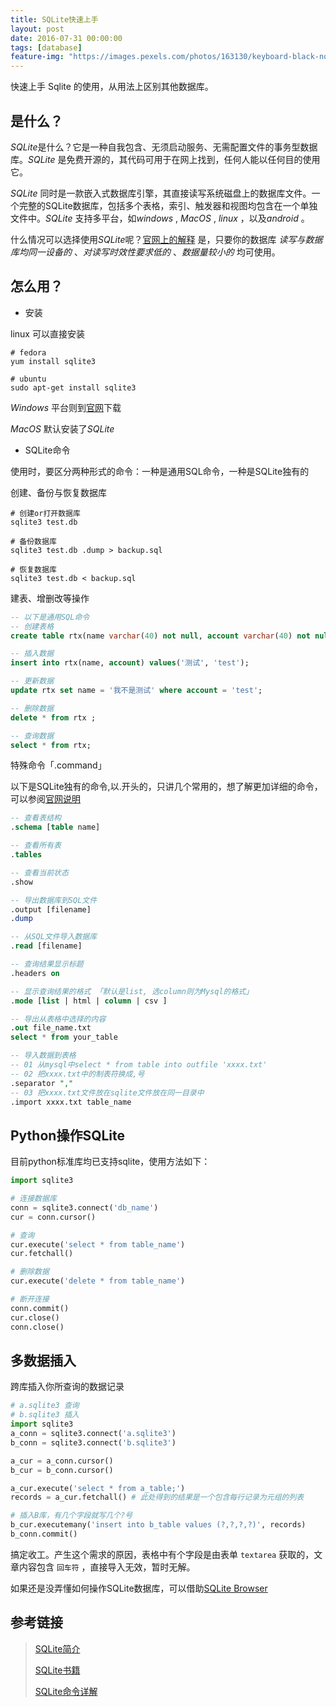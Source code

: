 ```yaml
---
title: SQLite快速上手
layout: post
date: 2016-07-31 00:00:00
tags: [database]
feature-img: "https://images.pexels.com/photos/163130/keyboard-black-notebook-input-163130.jpeg?cs=srgb&dl=arrows-blur-close-up-163130.jpg&fm=jpg"
---
```


快速上手 Sqlite 的使用，从用法上区别其他数据库。

<!--more-->

## 是什么？

*SQLite*是什么？它是一种自我包含、无须启动服务、无需配置文件的事务型数据库。*SQLite* 是免费开源的，其代码可用于在网上找到，任何人能以任何目的使用它。

*SQLite* 同时是一款嵌入式数据库引擎，其直接读写系统磁盘上的数据库文件。一个完整的SQLite数据库，包括多个表格，索引、触发器和视图均包含在一个单独文件中。*SQLite* 支持多平台，如*windows* ,  *MacOS* , *linux* ，以及*android* 。


什么情况可以选择使用*SQLite*呢？[官网上的解释](http://www.sqlite.org/whentouse.html) 是，只要你的数据库 *读写与数据库均同一设备的* 、*对读写时效性要求低的* 、*数据量较小的* 均可使用。

## 怎么用？

- 安装

linux 可以直接安装

```shell
# fedora
yum install sqlite3

# ubuntu
sudo apt-get install sqlite3
```

*Windows* 平台则到[官网](http://www.sqlite.org/download.html)下载

*MacOS* 默认安装了*SQLite*

- SQLite命令

使用时，要区分两种形式的命令：一种是通用SQL命令，一种是SQLite独有的

创建、备份与恢复数据库

```shell
# 创建or打开数据库
sqlite3 test.db

# 备份数据库
sqlite3 test.db .dump > backup.sql

# 恢复数据库
sqlite3 test.db < backup.sql
```

建表、增删改等操作

```sql
-- 以下是通用SQL命令
-- 创建表格
create table rtx(name varchar(40) not null, account varchar(40) not null);

-- 插入数据
insert into rtx(name, account) values('测试', 'test');

-- 更新数据
update rtx set name = '我不是测试' where account = 'test';

-- 删除数据
delete * from rtx ;

-- 查询数据
select * from rtx;
```

特殊命令「.command」

以下是SQLite独有的命令,以.开头的，只讲几个常用的，想了解更加详细的命令，可以参阅[官网说明](http://www.sqlite.org/cli.html)

```sql
-- 查看表结构
.schema [table name]

-- 查看所有表
.tables

-- 查看当前状态
.show

-- 导出数据库到SQL文件
.output [filename]
.dump

-- 从SQL文件导入数据库
.read [filename]

-- 查询结果显示标题
.headers on

-- 显示查询结果的格式 「默认是list, 选column则为Mysql的格式」
.mode [list | html | column | csv ]

-- 导出从表格中选择的内容
.out file_name.txt
select * from your_table

-- 导入数据到表格
-- 01 从mysql中select * from table into outfile 'xxxx.txt'
-- 02 把xxxx.txt中的制表符换成,号
.separator ","    
-- 03 把xxxx.txt文件放在sqlite文件放在同一目录中
.import xxxx.txt table_name
```

## Python操作SQLite

目前python标准库均已支持sqlite，使用方法如下：

```python
import sqlite3

# 连接数据库
conn = sqlite3.connect('db_name')
cur = conn.cursor()

# 查询
cur.execute('select * from table_name')
cur.fetchall()

# 删除数据
cur.execute('delete * from table_name')

# 断开连接
conn.commit()
cur.close()
conn.close()
```


## 多数据插入

跨库插入你所查询的数据记录

```python
# a.sqlite3 查询
# b.sqlite3 插入
import sqlite3
a_conn = sqlite3.connect('a.sqlite3')
b_conn = sqlite3.connect('b.sqlite3')

a_cur = a_conn.cursor()
b_cur = b_conn.cursor()

a_cur.execute('select * from a_table;')
records = a_cur.fetchall() # 此处得到的结果是一个包含每行记录为元组的列表

# 插入B库，有几个字段就写几个?号
b_cur.executemany('insert into b_table values (?,?,?,?)', records)
b_conn.commit()
```

搞定收工。产生这个需求的原因，表格中有个字段是由表单 `textarea` 获取的，文章内容包含 `回车符` ，直接导入无效，暂时无解。

如果还是没弄懂如何操作SQLite数据库，可以借助[SQLite Browser](http://sqlitebrowser.org)

## 参考链接

> [SQLite简介](http://www.sqlite.org/about.html)
>
> [SQLite书籍](http://www.sqlite.org/books.html)
>
> [SQLite命令详解](http://www.sqlite.org/cli.html)

